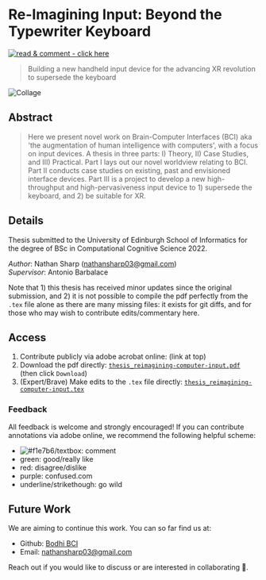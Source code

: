 <!-- TODOs
- [ ] add some emojis!
-->

# Re-Imagining Input: Beyond the Typewriter Keyboard

[![read & comment - click here](https://img.shields.io/badge/read_%26_comment-click_here-EC1C24?style=for-the-badge&logo=Adobe+Acrobat+Reader&logoColor=white)](https://acrobat.adobe.com/link/review?uri=urn:aaid:scds:US:c0905d27-960c-4743-a640-0ed3ea55c4e2 "Read and comment with adobe acrobat (online)")

> Building a new handheld input device for the advancing XR revolution to supersede the keyboard

<!-- **Thesis exploring the future of computer input. We develop theory, conduct case studies, then design and build a new input device to supersede the keyboard in the advancing XR revolution.** -->

![Collage](images/project_collage1.png?raw=true "Collage of images collected and produced for the thesis")

## Abstract
> Here we present novel work on Brain-Computer Interfaces (BCI) aka 'the augmentation of human intelligence with computers', with a focus on input devices.
> A thesis in three parts: I) Theory, II) Case Studies, and III) Practical.
> Part I lays out our novel worldview relating to BCI.
> Part II conducts case studies on existing, past and envisioned interface devices.
> Part III is a project to develop a new high-throughput and high-pervasiveness input device to 1) supersede the keyboard, and 2) be suitable for XR.

## Details 
Thesis submitted to the University of Edinburgh School of Informatics for the degree of BSc in Computational Cognitive Science 2022.

_Author_: Nathan Sharp (nathansharp03@gmail.com)  
_Supervisor_: Antonio Barbalace

Note that 1) this thesis has received minor updates since the original submission, and 2) it is not possible to compile the pdf perfectly from the `.tex` file alone as there are many missing files: it exists for git diffs, and for those who may wish to contribute edits/commentary here. 
 
## Access 
1. Contribute publicly via adobe acrobat online: (link at top)
2. Download the pdf directly: [`thesis_reimagining-computer-input.pdf`](thesis_reimagining-computer-input.pdf) (then click `Download`)
3. (Expert/Brave) Make edits to the `.tex` file directly: [`thesis_reimagining-computer-input.tex`](thesis_reimagining-computer-input.tex) 

### Feedback 
All feedback is welcome and strongly encouraged!
If you can contribute annotations via adobe online, we recommend the following helpful scheme:
 
  - ![#f1e7b6](https://via.placeholder.com/15/f1e7b6/f1e7b6.png)/textbox: comment
  - green: good/really like
  - red: disagree/dislike
  - purple: confused.com
  - underline/strikethough: go wild

## Future Work
We are aiming to continue this work. You can so far find us at:
- Github: [Bodhi BCI](https://github.com/bodhiBCI)
- Email: nathansharp03@gmail.com
 
Reach out if you would like to discuss or are interested in collaborating :wave:.
